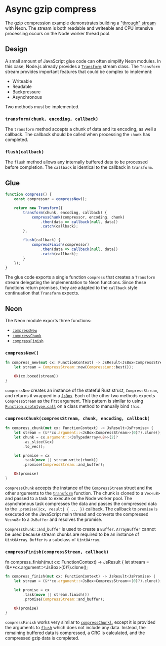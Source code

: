 # Async gzip compress

The gzip compression example demonstrates building a ["through" stream](https://nodejs.dev/learn/nodejs-streams) with Neon. The stream is both readable and writeable and CPU intensive processing occurs on the Node worker thread pool.

## Design

A small amount of JavaScript glue code can often simplify Neon modules. In this case, Node.js already provides a [`Transform`](https://nodejs.org/api/stream.html#stream_duplex_and_transform_streams) stream class. The `Transform` stream provides important features that could be complex to implement:

* Writeable
* Readable
* Backpressure
* Asynchronous

Two methods must be implemented.

### `transform(chunk, encoding, callback)`

The `transform` method accepts a chunk of data and its encoding, as well a callback. The callback should be called when processing the `chunk` has completed.

### `flush(callback)`

The `flush` method allows any internally buffered data to be processed before completion. The `callback` is identical to the callback in `transform`.

## Glue

```js
function compress() {
    const compressor = compressNew();

    return new Transform({
        transform(chunk, encoding, callback) {
            compressChunk(compressor, encoding, chunk)
                .then(data => callback(null, data))
                .catch(callback);
        },

        flush(callback) {
            compressFinish(compressor)
                .then(data => callback(null, data))
                .catch(callback);
        }
    });
}
```

The glue code exports a single function `compress` that creates a `Transform` stream delegating the implementation to Neon functions. Since these functions return promises, they are adapted to the `callback` style continuation that `Transform` expects.

## Neon

The Neon module exports three functions:

* [`compressNew`](#compressnew)
* [`compressChunk`](#compresschunkcompressstream-chunk-encoding-callback)
* [`compressFinish`](#compressfinishcompressstream-callback)

### `compressNew()`

```rust
fn compress_new(mut cx: FunctionContext) -> JsResult<JsBox<CompressStream>> {
    let stream = CompressStream::new(Compression::best());

    Ok(cx.boxed(stream))
}
```

`compressNew` creates an instance of the stateful Rust struct, `CompressStream`, and returns it wrapped in a [`JsBox`](https://docs.rs/neon/latest/neon/types/struct.JsBox.html). Each of the other two methods expects `CompressStream` as the first argument. This pattern is similar to using [`Function.prototype.call`](https://developer.mozilla.org/en-US/docs/Web/JavaScript/Reference/Global_Objects/Function/call) on a class method to manually bind `this`.

### `compressChunk(compressStream, chunk, encoding, callback)`

```rust
fn compress_chunk(mut cx: FunctionContext) -> JsResult<JsPromise> {
    let stream = (&**cx.argument::<JsBox<CompressStream>>(0)?).clone();
    let chunk = cx.argument::<JsTypedArray<u8>>(2)?
        .as_slice(&cx)
        .to_vec();

    let promise = cx
        .task(move || stream.write(chunk))
        .promise(CompressStream::and_buffer);

    Ok(promise)
}
```

`compressChunk` accepts the instance of the `CompressStream` struct and the other arguments to the [`transform`](#transformchunk-encoding-callback) function. The chunk is cloned to a `Vec<u8>` and passed to a task to execute on the Node worker pool. The asynchronous task compresses the data and passes the compressed data to the `.promise(|cx, result| { ... })` callback. The callback to `promise` is executed on the JavaScript main thread and converts the compressed `Vec<u8>` to a `JsBuffer` and resolves the promise.

`CompressChunk::and_buffer` is used to create a `Buffer`. `ArrayBuffer` cannot be used because stream chunks are required to be an instance of `Uint8Array`. `Buffer` is a subclass of `Uint8Array`.

### `compressFinish(compressStream, callback)`

fn compress_finish(mut cx: FunctionContext) -> JsResult<JsPromise> {
let stream = (&**cx.argument::<JsBox<CompressStream>>(0)?).clone();

```rust
fn compress_finish(mut cx: FunctionContext) -> JsResult<JsPromise> {
    let stream = (&**cx.argument::<JsBox<CompressStream>>(0)?).clone();

    let promise = cx
        .task(move || stream.finish())
        .promise(CompressStream::and_buffer);

    Ok(promise)
}
```

`compressFinish` works very similar to [`compressChunkl`](#compresschunkcompressstream-chunk-encoding-callback), except it is provided the arguments to [`flush`](#flushcallback) which does not include any data. Instead, the remaining buffered data is compressed, a CRC is calculated, and the compressed gzip data is completed.
